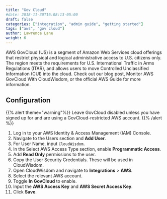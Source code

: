 ```yaml
---
title: "Gov Cloud"
#date: 2018-11-30T16:08:13-05:00
draft: false
categories: ["integration", "admin guide", "getting started"]
tags: ["aws", "gov cloud"]
author: Lawrence Lane
weight: 6
---
```

AWS GovCloud (US) is a segment of Amazon Web Services cloud offerings that restrict physical and logical administrative access to U.S. citizens only. The region meets the requirements for U.S. International Traffic in Arms Regulations (ITAR), and allows users to move Controlled Unclassified Information (CUI) into the cloud. Check out our blog post, Monitor AWS GovCloud With CloudWisdom, or the official AWS Guide for more information.

## Configuration

{{% alert theme="warning"%}} Leave GovCloud disabled unless you have signed up for and are using a GovCloud-restricted AWS account. {{% /alert %}}

1. Log in to your AWS Identity & Access Management (IAM) Console.
2. Navigate to the Users section and **Add User**.
3. For User Name, input `CloudWisdom`.
4. In the Select AWS Access Type section, enable **Programmatic Access**.
5. Add **Read Only** permissions to the user.
6. Copy the User Security Credentials. These will be used in CloudWisdom.
7. Open CloudWisdom and navigate to **Integrations** > **AWS**.
8. Select the relevant AWS account.
9. Toggle **In GovCloud** to enable.
10. Input the **AWS Access Key** and **AWS Secret Access Key**.
11. Click **Save**.
